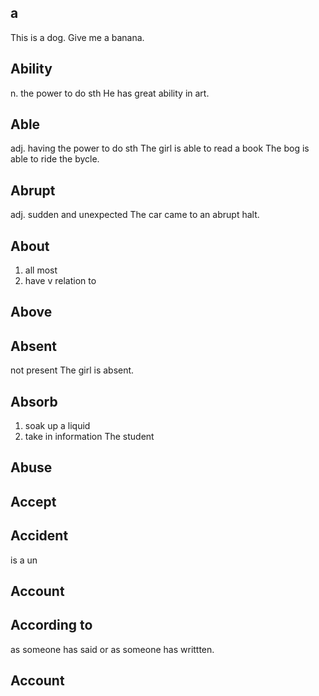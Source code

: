 ## a
This is  a dog.
Give me a banana.
## Ability
n.
the power to do sth
He has great ability in art.
## Able
adj.
having the power to do sth
The girl is able to read a book
The bog is able to ride the bycle.
## Abrupt
adj.
sudden and unexpected
The car came to an abrupt halt.
## About
1. all most
2. have v relation to 
## Above
## Absent
not present
The girl is absent.

## Absorb
1. soak up a liquid
2. take in information
The student 
## Abuse
## Accept
## Accident
is a un
## Account

## According to 
as someone  has said or as someone has writtten.

## Account
